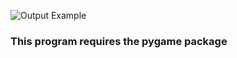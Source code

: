 ![Output Example](https://i.ibb.co/hZSYm8k/output.gif "Output Example")
<br>

### This program requires the pygame package